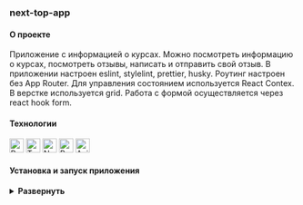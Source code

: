 ### next-top-app

#### О проекте
 
 Приложение с информацией о курсах. Можно посмотреть информацию о курсах, посмотреть отзывы, написать и отправить свой отзыв.
 В приложении настроен eslint, stylelint, prettier, husky.
 Роутинг настроен без App Router. 
 Для управления состоянием используется React Contex.
 В верстке используется grid. Работа с формой осуществляется через react hook form. 

#### Технологии

<div>
  <img height='25px' src="https://img.shields.io/badge/React-20232A??style=plastic&logo=react&logoColor=61DAFB" alt="React">
  <img height='25px' src="https://img.shields.io/badge/TypeScript-20232A??style=plastic&logo=typescript&logoColor=3178C6" alt="TypeScript">
  <img height='25px' src="https://img.shields.io/badge/Next.js-20232A??style=plastic&logo=nextdotjs&logoColor=000000" alt="Nextjs.">
  <img height='25px' src="https://img.shields.io/badge/React Hook Form-20232A??style=for-the-badge&logo=ReactHookForm&logoColorEC5990" alt="ReactHookForm">
  <img height='25px' src="https://img.shields.io/badge/Axios-20232A??style=for-the-badge&logo=Axios&logoColor=5A29E4" alt="Axios">
</div>

#### Установка и запуск приложения

<details><summary><b>Развернуть</b></summary>

Клонировать репозиторий:

    git clone https://github.com/Mariyazakharova73/next-top-app.git

Установить зависимости:

    npm install

Запустить проект:

    npm run dev

</details>

<!-- [Ссылка на проект next-top-app](https://mariyazakharova73.github.io/)

<div align="center">
  <img width="575" alt="Приложение." src="./src/images/app.png">
</div> -->

